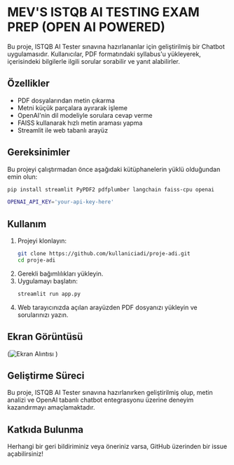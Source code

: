 # MEV'S ISTQB AI TESTING EXAM PREP (OPEN AI POWERED)

Bu proje, ISTQB AI Tester sınavına hazırlananlar için geliştirilmiş bir Chatbot uygulamasıdır. Kullanıcılar, PDF formatındaki syllabus'u yükleyerek, içerisindeki bilgilerle ilgili sorular sorabilir ve yanıt alabilirler.

## Özellikler
- PDF dosyalarından metin çıkarma
- Metni küçük parçalara ayırarak işleme
- OpenAI'nin dil modeliyle sorulara cevap verme
- FAISS kullanarak hızlı metin araması yapma
- Streamlit ile web tabanlı arayüz

## Gereksinimler
Bu projeyi çalıştırmadan önce aşağıdaki kütüphanelerin yüklü olduğundan emin olun:

```bash
pip install streamlit PyPDF2 pdfplumber langchain faiss-cpu openai
```

```bash
OPENAI_API_KEY='your-api-key-here'
```

## Kullanım
1. Projeyi klonlayın:
   ```bash
   git clone https://github.com/kullaniciadi/proje-adi.git
   cd proje-adi
   ```
2. Gerekli bağımlılıkları yükleyin.
3. Uygulamayı başlatın:
   ```bash
   streamlit run app.py
   ```
4. Web tarayıcınızda açılan arayüzden PDF dosyanızı yükleyin ve sorularınızı yazın.

## Ekran Görüntüsü
(![Ekran Alıntısı](https://github.com/user-attachments/assets/05b11957-f7ea-45c1-b469-cecdce3c8d72)
)

## Geliştirme Süreci
Bu proje, ISTQB AI Tester sınavına hazırlanırken geliştirilmiş olup, metin analizi ve OpenAI tabanlı chatbot entegrasyonu üzerine deneyim kazandırmayı amaçlamaktadır.

## Katkıda Bulunma
Herhangi bir geri bildiriminiz veya öneriniz varsa, GitHub üzerinden bir issue açabilirsiniz!

